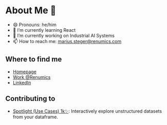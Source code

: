 # About Me 👋
- 😄 Pronouns: he/him
- 🌱 I’m currently learning React
- 🔭 I’m currently working on Industrial AI Systems
- 📫 How to reach me: [marius.steger@renumics.com](mailto:marius.steger@renumics.com)
  
## Where to find me
- [Homepage](https://syoy.github.io/)
- [Work @Renumics](https://renumics.com/)
- [LinkedIn](https://www.linkedin.com/in/marius-steger/)

## Contributing to
- [Spotlight (Use Cases) 1k✨](https://github.com/Renumics/spotlight): Interactively explore unstructured datasets from your dataframe.

